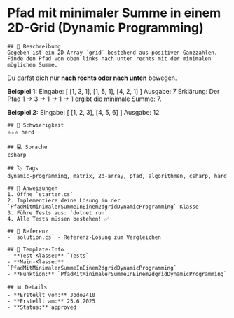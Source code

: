 # Pfad mit minimaler Summe in einem 2D-Grid (Dynamic Programming)

    ## 📝 Beschreibung
    Gegeben ist ein 2D-Array `grid` bestehend aus positiven Ganzzahlen. Finde den Pfad von oben links nach unten rechts mit der minimalen möglichen Summe.

Du darfst dich nur **nach rechts oder nach unten** bewegen.

**Beispiel 1:**
Eingabe:
[
  [1, 3, 1],
  [1, 5, 1],
  [4, 2, 1]
]
Ausgabe: 7
Erklärung: Der Pfad 1 → 3 → 1 → 1 → 1 ergibt die minimale Summe: 7.

**Beispiel 2:**
Eingabe:
[
  [1, 2, 3],
  [4, 5, 6]
]
Ausgabe: 12

    ## 🎯 Schwierigkeit
    ⭐⭐⭐ hard

    ## 💻 Sprache
    csharp

    ## 🏷️ Tags
    dynamic-programming, matrix, 2d-array, pfad, algorithmen, csharp, hard

    ## 🚀 Anweisungen
    1. Öffne `starter.cs`
    2. Implementiere deine Lösung in der `PfadMitMinimalerSummeInEinem2dgridDynamicProgramming` Klasse
    3. Führe Tests aus: `dotnet run`
    4. Alle Tests müssen bestehen! ✅

    ## 📖 Referenz
    - `solution.cs` - Referenz-Lösung zum Vergleichen

    ## 🔧 Template-Info
    - **Test-Klasse:** `Tests`
    - **Main-Klasse:** `PfadMitMinimalerSummeInEinem2dgridDynamicProgramming`
    - **Funktion:** `PfadMitMinimalerSummeInEinem2dgridDynamicProgramming`

    ## 📊 Details
    - **Erstellt von:** Jodo2410
    - **Erstellt am:** 25.6.2025
    - **Status:** approved

    
    